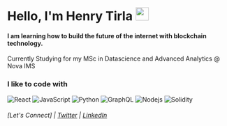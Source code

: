 <h1>Hello, I'm Henry Tirla  <img src="https://emojis.slackmojis.com/emojis/images/1643514203/1681/bitcoin.png?1643514203" width="30"/></h1>

#### I am learning how to build the future of the internet with blockchain technology.


Currently Studying for my MSc in Datascience and Advanced Analytics @ Nova IMS

<h3>I like to code with</h3>

<p>
  <img alt="React" src="https://img.shields.io/badge/-React-45b8d8?style=flat-square&logo=react&logoColor=white" />
  <img alt="JavaScript" src="https://img.shields.io/badge/-JavaScript-F0DB4F?style=flat-square&logo=javascript&logoColor=white" />
  <img alt="Python" src="https://img.shields.io/badge/-Python-4B8BBE?style=flat-square&logo=python&logoColor=white" />

  <img alt="GraphQL" src="https://img.shields.io/badge/-GraphQL-E10098?style=flat-square&logo=graphql&logoColor=white" />
  
<!--   <img alt="git" src="https://img.shields.io/badge/-Git-F05032?style=flat-square&logo=git&logoColor=white" /> -->
<!--   <img alt="npm" src="https://img.shields.io/badge/-NPM-CB3837?style=flat-square&logo=npm&logoColor=white" />
  <img alt="html5" src="https://img.shields.io/badge/-HTML5-E34F26?style=flat-square&logo=html5&logoColor=white" /> -->
<!--   <img alt="Prettier" src="https://img.shields.io/badge/-Prettier-F7B93E?style=flat-square&logo=prettier&logoColor=white" /> -->
<!--   <img alt="MongoDB" src="https://img.shields.io/badge/-MongoDB-13aa52?style=flat-square&logo=mongodb&logoColor=white" /> -->
  <img alt="Nodejs" src="https://img.shields.io/badge/-Nodejs-43853d?style=flat-square&logo=Node.js&logoColor=white" />
  <img alt="Solidity" src="https://img.shields.io/badge/-Solidity-a03dd1?style=flat-square&logo=Ethereum&logoColor=white" />
  
</p>

###### [Let's Connect] | [Twitter](https://twitter.com/henrytirla)  | [LinkedIn](https://www.linkedin.com/in/henry-tirla/)






